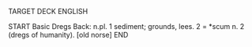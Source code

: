 TARGET DECK
ENGLISH

START
Basic
Dregs
Back: n.pl. 1 sediment; grounds, lees. 2 = *scum n. 2 (dregs of humanity). [old norse]
END

